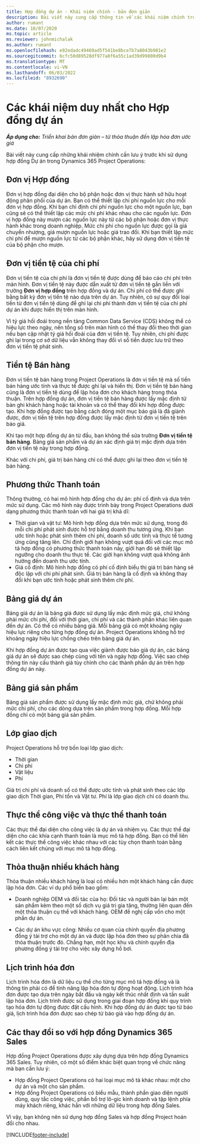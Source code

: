 ```yaml
---
title: Hợp đồng dự án - Khái niệm chính - bản đơn giản
description: Bài viết này cung cấp thông tin về các khái niệm chính trong hợp đồng dự án.
author: rumant
ms.date: 10/07/2020
ms.topic: article
ms.reviewer: johnmichalak
ms.author: rumant
ms.openlocfilehash: e92edadc49469ad5f541be8bce7b7a8043b981e2
ms.sourcegitcommit: 6cfc50d89528df977a8f6a55c1ad39d99800d9b4
ms.translationtype: MT
ms.contentlocale: vi-VN
ms.lasthandoff: 06/03/2022
ms.locfileid: "8932690"
---
```

# <a name="concepts-unique-to-project-contracts"></a>Các khái niệm duy nhất cho Hợp đồng dự án

_**Áp dụng cho:** Triển khai bản đơn giản – từ thỏa thuận đến lập hóa đơn ước giá_



Bài viết này cung cấp những khái nhiệm chính cần lưu ý trước khi sử dụng hợp đồng Dự án trong Dynamics 365 Project Operations:

## <a name="contracting-unit"></a>Đơn vị Hợp đồng

Đơn vị hợp đồng đại diện cho bộ phận hoặc đơn vị thực hành sở hữu hoạt động phân phối của dự án. Bạn có thể thiết lập chi phí nguồn lực cho mỗi đơn vị hợp đồng. Khi bạn chỉ định chi phí nguồn lực cho một nguồn lực, bạn cũng sẽ có thể thiết lập các mức chi phí khác nhau cho các nguồn lực. Đơn vị hợp đồng này mượn các nguồn lực này từ các bộ phận hoặc đơn vị thực hành khác trong doanh nghiệp. Mức chi phí cho nguồn lực được gọi là giá chuyển nhượng, giá mượn nguồn lực hoặc giá trao đổi. Khi bạn thiết lập mức chi phí để mượn nguồn lực từ các bộ phận khác, hãy sử dụng đơn vị tiền tệ của bộ phận cho mượn.

## <a name="cost-currency"></a>Đơn vị tiền tệ của chi phí

Đơn vị tiền tệ của chi phí là đơn vị tiền tệ được dùng để báo cáo chi phí trên màn hình. Đơn vị tiền tệ này được dẫn xuất từ đơn vị tiền tệ gắn liền với trường **Đơn vị hợp đồng** trên hợp đồng và dự án. Chi phí có thể được ghi bằng bất kỳ đơn vị tiền tệ nào dựa trên dự án. Tuy nhiên, có sự quy đổi loại tiền từ đơn vị tiền tệ dùng để ghi lại chi phí thành đơn vị tiền tệ của chi phí dự án khi được hiển thị trên màn hình.

Vì tỷ giá hối đoái trong nền tảng Common Data Service (CDS) không thể có hiệu lực theo ngày, nên tổng số trên màn hình có thể thay đổi theo thời gian nếu bạn cập nhật tỷ giá hối đoái của đơn vị tiền tệ. Tuy nhiên, chi phí được ghi lại trong cơ sở dữ liệu vẫn không thay đổi vì số tiền được lưu trữ theo đơn vị tiền tệ phát sinh.

## <a name="sales-currency"></a>Tiền tệ Bán hàng

Đơn vị tiền tệ bán hàng trong Project Operations là đơn vị tiền tệ mà số tiền bán hàng ước tính và thực tế được ghi lại và hiển thị. Đơn vị tiền tệ bán hàng cũng là đơn vị tiền tệ dùng để lập hóa đơn cho khách hàng trong thỏa thuận. Trên hợp đồng dự án, đơn vị tiền tệ bán hàng được lấy mặc định từ bản ghi khách hàng hoặc tài khoản và có thể thay đổi khi hợp đồng được tạo. Khi hợp đồng được tạo bằng cách đóng một mục báo giá là đã giành được, đơn vị tiền tệ trên hợp đồng được lấy mặc định từ đơn vị tiền tệ trên báo giá.

Khi tạo một hợp đồng dự án từ đầu, bạn không thể sửa trường **Đơn vị tiền tệ bán hàng**. Bảng giá sản phẩm và dự án xác định giá trị mặc định dựa trên đơn vị tiền tệ này trong hợp đồng.

Khác với chi phí, giá trị bán hàng chỉ có thể được ghi lại theo đơn vị tiền tệ bán hàng.

## <a name="billing-method"></a>Phương thức Thanh toán

Thông thường, có hai mô hình hợp đồng cho dự án: phí cố định và dựa trên mức sử dụng. Các mô hình này được trình bày trong Project Operations dưới dạng phương thức thanh toán với hai giá trị khả dĩ:

- Thời gian và vật tư: Mô hình hợp đồng dựa trên mức sử dụng, trong đó mỗi chi phí phát sinh được hỗ trợ bằng doanh thu tương ứng. Khi bạn ước tính hoặc phát sinh thêm chi phí, doanh số ước tính và thực tế tương ứng cũng tăng lên. Chỉ định giới hạn không vượt quá đối với các mục mô tả hợp đồng có phương thức thanh toán này, giới hạn đó sẽ thiết lập ngưỡng cho doanh thu thực tế. Các giới hạn không vượt quá không ảnh hưởng đến doanh thu ước tính.
- Giá cố định: Mô hình hợp đồng có phí cố định biểu thị giá trị bán hàng sẽ độc lập với chi phí phát sinh. Giá trị bán hàng là cố định và không thay đổi khi bạn ước tính hoặc phát sinh thêm chi phí.

## <a name="project-price-lists"></a>Bảng giá dự án

Bảng giá dự án là bảng giá được sử dụng lấy mặc định mức giá, chứ không phải mức chi phí, đối với thời gian, chi phí và các thành phần khác liên quan đến dự án. Có thể có nhiều bảng giá. Mỗi bảng giá có một khoảng ngày hiệu lực riêng cho từng hợp đồng dự án. Project Operations không hỗ trợ khoảng ngày hiệu lực chồng chéo trên bảng giá dự án.

Khi hợp đồng dự án được tạo qua việc giành được báo giá dự án, các bảng giá dự án sẽ được sao chép cùng với tên và ngày hợp đồng. Việc sao chép thông tin này cấu thành giá tùy chỉnh cho các thành phần dự án trên hợp đồng dự án này.

## <a name="product-price-lists"></a>Bảng giá sản phẩm

Bảng giá sản phẩm được sử dụng lấy mặc định mức giá, chứ không phải mức chi phí, cho các dòng dựa trên sản phẩm trong hợp đồng. Mỗi hợp đồng chỉ có một bảng giá sản phẩm.

## <a name="transaction-classes"></a>Lớp giao dịch

Project Operations hỗ trợ bốn loại lớp giao dịch:

- Thời gian
- Chi phí
- Vật liệu
- Phí

Giá trị chi phí và doanh số có thể được ước tính và phát sinh theo các lớp giao dịch Thời gian, Phí tổn và Vật tư. Phí là lớp giao dịch chỉ có doanh thu.

## <a name="work-entities-and-billing-entities"></a>Thực thể công việc và thực thể thanh toán

Các thực thể đại diện cho công việc là dự án và nhiệm vụ. Các thực thể đại diện cho các khía cạnh thanh toán là mục mô tả hợp đồng. Bạn có thể liên kết các thực thể công việc khác nhau với các tùy chọn thanh toán bằng cách liên kết chúng với mục mô tả hợp đồng.

## <a name="multi-customer-deals"></a>Thỏa thuận nhiều khách hàng

Thỏa thuận nhiều khách hàng là loại có nhiều hơn một khách hàng cần được lập hóa đơn. Các ví dụ phổ biến bao gồm:

- Doanh nghiệp OEM và đối tác của họ: Đối tác và người bán lại bán một sản phẩm kèm theo một số dịch vụ giá trị gia tăng, thường liên quan đến một thỏa thuận cụ thể với khách hàng. OEM đề nghị cấp vốn cho một phần dự án. 

- Các dự án khu vực công: Nhiều cơ quan của chính quyền địa phương đồng ý tài trợ cho một dự án và được lập hóa đơn theo sự phân chia đã thỏa thuận trước đó. Chẳng hạn, một học khu và chính quyền địa phương đồng ý tài trợ cho việc xây dựng hồ bơi.

## <a name="invoice-schedules"></a>Lịch trình hóa đơn

Lịch trình hóa đơn là dữ liệu cụ thể cho từng mục mô tả hợp đồng và là thông tin phải có để tính năng lập hóa đơn tự động hoạt động. Lịch trình hóa đơn được tạo dựa trên ngày bắt đầu và ngày kết thúc nhất định và tần suất lập hóa đơn. Lịch trình được sử dụng trong giai đoạn hợp đồng khi quy trình tạo hóa đơn tự động được đặt cấu hình. Khi hợp đồng dự án được tạo từ báo giá, lịch trình hóa đơn được sao chép từ báo giá vào hợp đồng dự án.

## <a name="changes-from-the-dynamics-365-sales-contract"></a>Các thay đổi so với hợp đồng Dynamics 365 Sales

Hợp đồng Project Operations được xây dựng dựa trên hợp đồng Dynamics 365 Sales. Tuy nhiên, có một số điểm khác biệt quan trọng về chức năng mà bạn cần lưu ý:

- Hợp đồng Project Operations có hai loại mục mô tả khác nhau: một cho dự án và một cho sản phẩm.
- Hợp đồng Project Operations có biểu mẫu, thành phần giao diện người dùng, quy tắc công việc, phần bổ trợ lô-gic kinh doanh và tập lệnh phía máy khách riêng, khác hẳn với những dữ liệu trong hợp đồng Sales.

Vì vậy, bạn không nên sử dụng hợp đồng Sales và hợp đồng Project hoán đổi cho nhau.


[!INCLUDE[footer-include](../../includes/footer-banner.md)]
